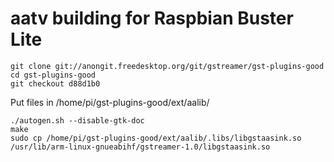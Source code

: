 # aatv building for Raspbian Buster Lite
```
git clone git://anongit.freedesktop.org/git/gstreamer/gst-plugins-good
cd gst-plugins-good
git checkout d88d1b0
```
Put files in /home/pi/gst-plugins-good/ext/aalib/
```
./autogen.sh --disable-gtk-doc
make
sudo cp /home/pi/gst-plugins-good/ext/aalib/.libs/libgstaasink.so /usr/lib/arm-linux-gnueabihf/gstreamer-1.0/libgstaasink.so
```
